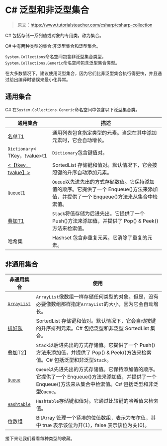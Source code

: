 # C# 泛型和非泛型集合

> 原文：<https://www.tutorialsteacher.com/csharp/csharp-collection>

C# 包括存储一系列值或对象的专用类，称为集合。

C# 中有两种类型的集合:非泛型集合和泛型集合。

`System.Collections`命名空间包含非泛型集合类型，`System.Collections.Generic`命名空间包含泛型集合类型。

在大多数情况下，建议使用泛型集合，因为它们比非泛型集合执行得更快，并且通过给出编译时错误来最小化异常。

## 通用集合

C# 在`System.Collections.Generic`命名空间中包含以下泛型集合类。

| 通用集合 | 描述 |
| --- | --- |
| [名单<T>T1](/csharp/csharp-list) | 通用列表<t>包含指定类型的元素。当您在其中添加元素时，它会自动增长。</t> |
| `Dictionary`< TKey，tvalue>t1 | `Dictionary`<tkey>包含键值对。</tkey> |
| [<【tkey，tvalue】>](/csharp/csharp-sortedlist) | SortedList 存储键和值对。默认情况下，它会按照键的升序自动添加元素。 |
| `Queue`<t>t1 | `Queue`<t>以先进先出的方式存储数值。它保持添加值的顺序。它提供了一个 Enqueue()方法来添加值，并提供了一个 Enqueue()方法来从集合中检索值。</t> |
| [叠加<T>T1](/csharp/csharp-stack) | `Stack`<t>将值存储为后进先出。它提供了一个 Push()方法来添加值，并提供了 Pop() & Peek()方法来检索值。</t> |
| 哈希集 | Hashset <t>包含非重复元素。它消除了重复的元素。</t> |

## 非通用集合

| 非通用集合 | 使用 |
| --- | --- |
| [`ArrayList`](/csharp/csharp-arraylist) | `ArrayList`像数组一样存储任何类型的对象。但是，没有必要像数组那样指定`ArrayList`的大小，因为它会自动增长。 |
| [排好队](/csharp/csharp-sortedlist) | SortedList 存储键和值对。默认情况下，它会自动按键的升序排列元素。C# 包括泛型和非泛型 SortedList 集合。 |
| [叠加](/csharp/csharp-stack)T2】 | `Stack`以后进先出的方式存储值。它提供了一个 Push()方法来添加值，并提供了 Pop() & Peek()方法来检索值。C# 包括泛型和非泛型`Stack`。 |
| [`Queue`](/csharp/csharp-queue) | `Queue`以先进先出的方式存储值。它保持添加值的顺序。它提供了一个 Enqueue()方法来添加值，并提供了一个 Enqueue()方法来从集合中检索值。C# 包括泛型和非泛型`Queue`。 |
| [`Hashtable`](/csharp/csharp-hashtable) | `Hashtable`存储键和值对。它通过比较键的哈希值来检索值。 |
| 位数组 | BitArray 管理一个紧凑的位值数组，表示为布尔值，其中 true 表示该位为开(1)，false 表示该位为关(0)。 |

接下来让我们看看每种类型的收藏。